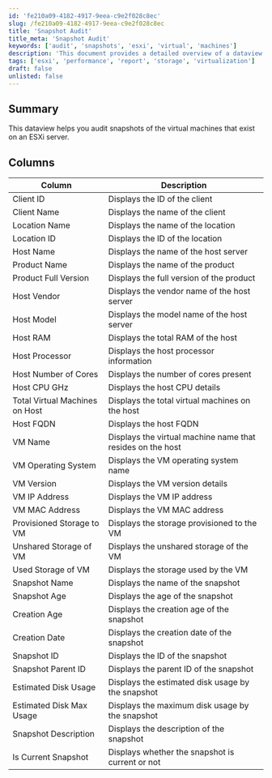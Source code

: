 ```yaml
---
id: 'fe210a09-4182-4917-9eea-c9e2f028c8ec'
slug: /fe210a09-4182-4917-9eea-c9e2f028c8ec
title: 'Snapshot Audit'
title_meta: 'Snapshot Audit'
keywords: ['audit', 'snapshots', 'esxi', 'virtual', 'machines']
description: 'This document provides a detailed overview of a dataview that helps audit snapshots of virtual machines hosted on an ESXi server. It includes a comprehensive breakdown of columns, each describing specific attributes of the virtual machines and their corresponding snapshots.'
tags: ['esxi', 'performance', 'report', 'storage', 'virtualization']
draft: false
unlisted: false
---
```


## Summary

This dataview helps you audit snapshots of the virtual machines that exist on an ESXi server.

## Columns

| Column                          | Description                                          |
|---------------------------------|------------------------------------------------------|
| Client ID                       | Displays the ID of the client                        |
| Client Name                     | Displays the name of the client                      |
| Location Name                   | Displays the name of the location                    |
| Location ID                     | Displays the ID of the location                      |
| Host Name                       | Displays the name of the host server                 |
| Product Name                    | Displays the name of the product                     |
| Product Full Version            | Displays the full version of the product             |
| Host Vendor                     | Displays the vendor name of the host server          |
| Host Model                      | Displays the model name of the host server           |
| Host RAM                        | Displays the total RAM of the host                   |
| Host Processor                  | Displays the host processor information               |
| Host Number of Cores            | Displays the number of cores present                 |
| Host CPU GHz                    | Displays the host CPU details                         |
| Total Virtual Machines on Host   | Displays the total virtual machines on the host      |
| Host FQDN                      | Displays the host FQDN                               |
| VM Name                         | Displays the virtual machine name that resides on the host |
| VM Operating System             | Displays the VM operating system name                |
| VM Version                      | Displays the VM version details                      |
| VM IP Address                   | Displays the VM IP address                           |
| VM MAC Address                  | Displays the VM MAC address                          |
| Provisioned Storage to VM       | Displays the storage provisioned to the VM          |
| Unshared Storage of VM          | Displays the unshared storage of the VM             |
| Used Storage of VM              | Displays the storage used by the VM                  |
| Snapshot Name                   | Displays the name of the snapshot                    |
| Snapshot Age                    | Displays the age of the snapshot                     |
| Creation Age                    | Displays the creation age of the snapshot            |
| Creation Date                   | Displays the creation date of the snapshot           |
| Snapshot ID                     | Displays the ID of the snapshot                      |
| Snapshot Parent ID              | Displays the parent ID of the snapshot               |
| Estimated Disk Usage            | Displays the estimated disk usage by the snapshot    |
| Estimated Disk Max Usage        | Displays the maximum disk usage by the snapshot      |
| Snapshot Description             | Displays the description of the snapshot             |
| Is Current Snapshot             | Displays whether the snapshot is current or not      |
